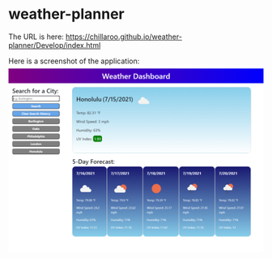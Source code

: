 # weather-planner

The URL is here: https://chillaroo.github.io/weather-planner/Develop/index.html

Here is a screenshot of the application: ![](./Assets/screenshot.png)